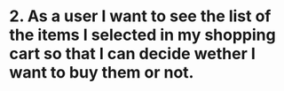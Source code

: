 # 2. As a user I want to see the list of the items I selected in my shopping cart so that I can decide wether I want to buy them or not. 